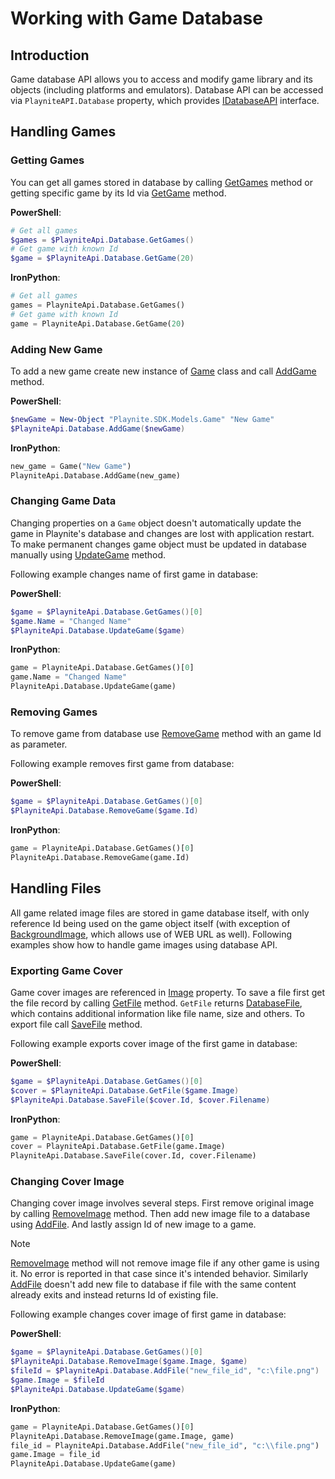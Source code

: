 Working with Game Database
=====================

Introduction
---------------------
Game database API allows you to access and modify game library and its objects (including platforms and emulators). Database API can be accessed via `PlayniteAPI.Database` property, which provides [IDatabaseAPI](xref:Playnite.SDK.IGameDatabaseAPI) interface.

Handling Games
---------------------

### Getting Games

You can get all games stored in database by calling [GetGames](xref:Playnite.SDK.IGameDatabaseAPI.GetGames) method or getting specific game by its Id via [GetGame](xref:Playnite.SDK.IGameDatabaseAPI.GetGame(System.Int32)) method.

**PowerShell**:

```powershell
# Get all games
$games = $PlayniteApi.Database.GetGames()
# Get game with known Id
$game = $PlayniteApi.Database.GetGame(20)
```

**IronPython**:

```python
# Get all games
games = PlayniteApi.Database.GetGames()
# Get game with known Id
game = PlayniteApi.Database.GetGame(20)
```

### Adding New Game

To add a new game create new instance of [Game](xref:Playnite.SDK.Models.Game) class and call [AddGame](xref:Playnite.SDK.IGameDatabaseAPI.AddGame(Playnite.SDK.Models.Game)) method.

**PowerShell**:

```powershell
$newGame = New-Object "Playnite.SDK.Models.Game" "New Game"
$PlayniteApi.Database.AddGame($newGame)
```

**IronPython**:

```python
new_game = Game("New Game")
PlayniteApi.Database.AddGame(new_game)
```

### Changing Game Data

Changing properties on a `Game` object doesn't automatically update the game in Playnite's database and changes are lost with application restart. To make permanent changes game object must be updated in database manually using [UpdateGame](xref:Playnite.SDK.IGameDatabaseAPI.UpdateGame(Playnite.SDK.Models.Game)) method.

Following example changes name of first game in database:

**PowerShell**:

```powershell
$game = $PlayniteApi.Database.GetGames()[0]
$game.Name = "Changed Name"
$PlayniteApi.Database.UpdateGame($game)
```

**IronPython**:

```python
game = PlayniteApi.Database.GetGames()[0]
game.Name = "Changed Name"
PlayniteApi.Database.UpdateGame(game)
```

### Removing Games

To remove game from database use [RemoveGame](xref:Playnite.SDK.IGameDatabaseAPI.RemoveGame(System.Int32)) method with an game Id as parameter.

Following example removes first game from database:

**PowerShell**:

```powershell
$game = $PlayniteApi.Database.GetGames()[0]
$PlayniteApi.Database.RemoveGame($game.Id)
```

**IronPython**:

```python
game = PlayniteApi.Database.GetGames()[0]
PlayniteApi.Database.RemoveGame(game.Id)
```

Handling Files
---------------------

All game related image files are stored in game database itself, with only reference Id being used on the game object itself (with exception of [BackgroundImage](xref:Playnite.SDK.Models.Game.BackgroundImage), which allows use of WEB URL as well). Following examples show how to handle game images using database API.

### Exporting Game Cover

Game cover images are referenced in [Image](xref:Playnite.SDK.Models.Game.Image) property. To save a file first get the file record by calling [GetFile](xref:Playnite.SDK.IGameDatabaseAPI.GetFile(System.String)) method. `GetFile` returns [DatabaseFile](xref:Playnite.SDK.Models.DatabaseFile), which contains additional information like file name, size and others. To export file call [SaveFile](xref:Playnite.SDK.IGameDatabaseAPI.SaveFile(System.String,System.String)) method.

Following example exports cover image of the first game in database:

**PowerShell**:

```powershell
$game = $PlayniteApi.Database.GetGames()[0]
$cover = $PlayniteApi.Database.GetFile($game.Image)
$PlayniteApi.Database.SaveFile($cover.Id, $cover.Filename)
```

**IronPython**:

```python
game = PlayniteApi.Database.GetGames()[0]
cover = PlayniteApi.Database.GetFile(game.Image)
PlayniteApi.Database.SaveFile(cover.Id, cover.Filename)
```

### Changing Cover Image

Changing cover image involves several steps. First remove original image by calling [RemoveImage](xref:Playnite.SDK.IGameDatabaseAPI.RemoveImage(System.String,Playnite.SDK.Models.Game)) method. Then add new image file to a database using [AddFile](xref:Playnite.SDK.IGameDatabaseAPI.AddFile(System.String,System.String)). And lastly assign Id of new image to a game.

> [!NOTE] 
> [RemoveImage](xref:Playnite.SDK.IGameDatabaseAPI.RemoveImage(System.String,Playnite.SDK.Models.Game)) method will not remove image file if any other game is using it. No error is reported in that case since it's intended behavior. Similarly [AddFile](xref:Playnite.SDK.IGameDatabaseAPI.AddFile(System.String,System.String)) doesn't add new file to database if file with the same content already exits and instead returns Id of existing file.

Following example changes cover image of first game in database:

**PowerShell**:

```powershell
$game = $PlayniteApi.Database.GetGames()[0]
$PlayniteApi.Database.RemoveImage($game.Image, $game)
$fileId = $PlayniteApi.Database.AddFile("new_file_id", "c:\file.png")
$game.Image = $fileId
$PlayniteApi.Database.UpdateGame($game)
```

**IronPython**:

```python
game = PlayniteApi.Database.GetGames()[0]
PlayniteApi.Database.RemoveImage(game.Image, game)
file_id = PlayniteApi.Database.AddFile("new_file_id", "c:\\file.png")
game.Image = file_id
PlayniteApi.Database.UpdateGame(game)
```